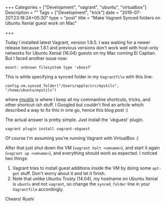 +++
Categories = ["Development", "vagrant", "ubuntu", "virtualbox"]
Description = ""
Tags = ["Development", "trick"]
date = "2016-07-20T23:18:24+05:30"
type = "post"
title = "Make Vagrant Synced folders on Ubuntu Xenial guest work on Mac"

+++

Today I installed latest Vagrant, version 1.8.5. I was waiting for a newer
release because 1.8.1 and previous versions don't work well with host-only
networks for Ubuntu Xenial (16.04) guests on my Mac running El Capitan. But I
faced another issue now:

    mount: unknown filesystem type 'vboxsf'

This is while specifying a synced folder in my `Vagrantfile` with this line:

    config.vm.synced_folder("/Users/apple/src/myutils", "/home/ubuntu/myutils")

where [myutils](https://github.com/rushiagr/myutils) is where I keep all my
commanline shortcuts, tricks, and other shortcut-ish stuff. I Googled but
couldn't find an article which described a way to fix this in one go, hence
this blog post :)

The actual answer is pretty simple. Just install the 'vbguest' plugin.

    vagrant plugin install vagrant-vbguest

Of course I'm assuming you're running Vagrant with VirtualBox :)

After that just shut down the VM (`vagrant halt <vmname>`), and start it again
(`vagrant up <vmname>`), and everything should work as expected. I noticed two
things:

1. Vagrant tries to install guest additions inside the VM by doing some
   `apt-get` stuff. Don't worry about it and let it finish.
2. Note that unlike Ubuntu Trusty (14.04), my hostname on Ubuntu Xenial is
   `ubuntu` and not `vagrant`, so change the `synced_folder` line in your
   `Vagrantfile` accordingly.

Cheers!
Rushi

